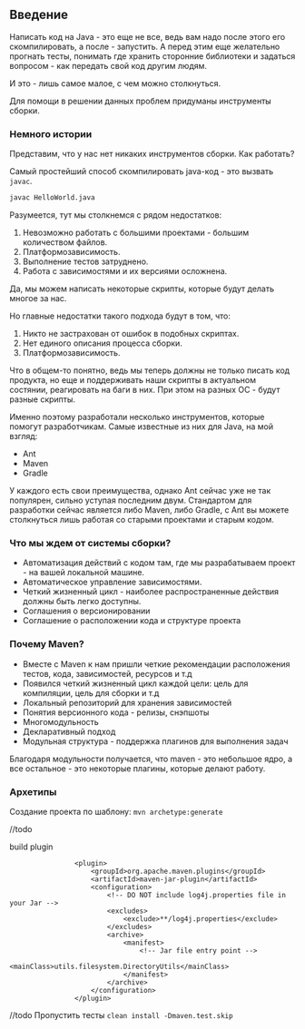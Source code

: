 ## Введение
Написать код на Java - это еще не все, ведь вам надо после этого его скомпилировать, а после - запустить.
А перед этим еще желательно прогнать тесты, понимать где хранить сторонние библиотеки и задаться вопросом - 
как передать свой код другим людям.
 
И это - лишь самое малое, с чем можно столкнуться. 

Для помощи в решении данных проблем придуманы инструменты сборки. 

### Немного истории
Представим, что у нас нет никаких инструментов сборки. Как работать?

Самый простейший способ скомпилировать java-код - это вызвать `javac`.

```sh
javac HelloWorld.java 
```

Разумеется, тут мы столкнемся с рядом недостатков:
1. Невозможно работать с большими проектами - большим количеством файлов.
2. Платформозависимость.
3. Выполнение тестов затруднено.
4. Работа с зависимостями и их версиями осложнена.

Да, мы можем написать некоторые скрипты, которые будут делать многое за нас.

Но главные недостатки такого подхода будут в том, что:
1. Никто не застрахован от ошибок в подобных скриптах.
2. Нет единого описания процесса сборки.
3. Платформозависимость.

Что в общем-то понятно, ведь мы теперь должны не только писать код продукта, но еще и 
поддерживать наши скрипты в актуальном состянии, реагировать на баги в них. При этом на разных ОС - 
будут разные скрипты. 

Именно поэтому разработали несколько инструментов, которые помогут разработчикам.
Самые известные из них для Java, на мой взгляд:
* Ant
* Maven
* Gradle

У каждого есть свои преимущества, однако Ant сейчас уже не так популярен, сильно уступая последним двум.
Стандартом для разработки сейчас является либо Maven, либо Gradle, с Ant вы можете столкнуться лишь работая со старыми
проектами и старым кодом.

### Что мы ждем от системы сборки?
* Автоматизация действий с кодом там, где мы разрабатываем проект - на вашей локальной машине.
* Автоматическое управление зависимостями.
* Четкий жизненный цикл - наиболее распространенные действия должны быть легко доступны.
* Соглашения о версионировании
* Соглашение о расположении кода и структуре проекта 

### Почему Maven?
* Вместе с Maven к нам пришли четкие рекомендации расположения тестов, кода, 
зависимостей, ресурсов и т.д
* Появился четкий жизненный цикл каждой цели: цель для компиляции, цель для сборки и т.д
* Локальный репозиторий для хранения зависимостей
* Понятия версионного кода - релизы, снэпшоты
* Многомодульность
* Декларативный подход
* Модульная структура - поддержка плагинов для выполнения задач

Благодаря модульности получается, что maven - это небольшое ядро, а все остальное - это некоторые плагины, которые делают 
работу.

### Архетипы
Создание проекта по шаблону:
`mvn archetype:generate`

//todo

build plugin

```
                <plugin>
                    <groupId>org.apache.maven.plugins</groupId>
                    <artifactId>maven-jar-plugin</artifactId>
                    <configuration>
                        <!-- DO NOT include log4j.properties file in your Jar -->
                        <excludes>
                            <exclude>**/log4j.properties</exclude>
                        </excludes>
                        <archive>
                            <manifest>
                                <!-- Jar file entry point -->
                                <mainClass>utils.filesystem.DirectoryUtils</mainClass>
                            </manifest>
                        </archive>
                    </configuration>
                </plugin>
```




//todo
Пропустить тесты
`clean install -Dmaven.test.skip`
